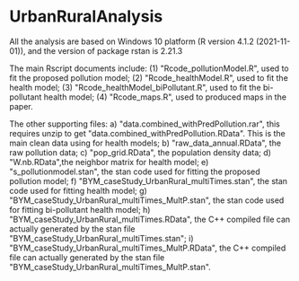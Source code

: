 # UrbanRuralAnalysis

All the analysis are based on Windows 10 platform (R version 4.1.2 (2021-11-01)), and the version of package rstan is 2.21.3 

The main Rscript documents include: 
(1) "Rcode_pollutionModel.R", used to fit the proposed pollution model;
(2) "Rcode_healthModel.R", used to fit the health model;
(3) "Rcode_healthModel_biPollutant.R", used to fit the bi-pollutant health model;
(4) "Rcode_maps.R", used to produced maps in the paper.

The other supporting files:
a) "data.combined_withPredPollution.rar", this requires unzip to get "data.combined_withPredPollution.RData". This is the main clean data using for health models;
b) "raw_data_annual.RData", the raw pollution data;
c) "pop_grid.RData", the population density data;
d) "W.nb.RData",the neighbor matrix for health model;
e) "s_pollutionmodel.stan", the stan code used for fitting the proposed pollution model;
f) "BYM_caseStudy_UrbanRural_multiTimes.stan", the stan code used for fitting health model;
g) "BYM_caseStudy_UrbanRural_multiTimes_MultP.stan", the stan code used for fitting bi-pollutant health model;
h) "BYM_caseStudy_UrbanRural_multiTimes.RData", the C++ compiled file can actually generated by the stan file "BYM_caseStudy_UrbanRural_multiTimes.stan"; 
i) "BYM_caseStudy_UrbanRural_multiTimes_MultP.RData", the C++ compiled file can actually generated by the stan file "BYM_caseStudy_UrbanRural_multiTimes_MultP.stan". 

